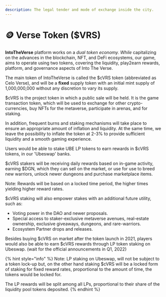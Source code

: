 ```yaml
---
description: The legal tender and mode of exchange inside the city.
---
```


# 🪙 Verse Token ($VRS)

**IntoTheVerse** platform works on a _dual token economy. While_ capitalizing on the advances in the blockchain, NFT, and DeFi ecosystems, our game, aims to operate using two tokens, covering the liquidity, play2earn rewards, platform, and governance aspects of Into The Verse.

The main token of IntoTheVerse is called the $cVRS token (abbreviated as Celo Verse), and will be a **fixed** supply token with an initial mint supply of 1,000,000,000 without any discretion to vary its supply.

$cVRS is the project token in which a public sale will be held. It is the game transaction token, which will be used to exchange for other crypto-currencies, buy NFTs for the metaverse, participate in arenas, and for staking.

In addition, frequent burns and staking mechanisms will take place to ensure an appropriate amount of inflation and liquidity. At the same time, we leave the possibility to inflate the token at 2-3% to provide sufficient liquidity and a smooth gaming experience.

Users would be able to stake UBE LP tokens to earn rewards in $cVRS tokens, in our 'Ubeswap' banks.&#x20;

$cVRS stakers will be receiving daily rewards based on in-game activity, earning $DGN, which they can sell on the market, or use for use to breed new warriors, unlock newer dungeons and purchase marketplace items.

Note: Rewards will be based on a locked time period, the higher times yielding  higher reward rates.

$cVRS staking will also empower stakes with an additional future utility, such as:

* Voting power in the DAO and newer proposals.
* Special access to staker-exclusive metaverse avenues, real-estate ownership, exclusive giveaways, dungeons, and rare-warriors.
* Ecosystem Partner drops and releases.

Besides buying $cVRS on market after the token launch in 2021, players would also be able to earn $cVRS rewards through LP token staking on Ubeswap. (wait for the official announcements in Q1, 2022)

{% hint style="info" %}
Note: LP staking on Ubeswap, will not be subject to a token lock-up but, on the other hand staking $cVRS will be a locked form of staking for fixed reward rates, proportional to the amount of time, the tokens would be locked for.&#x20;

The LP rewards will be split among all LPs, proportional to their share of the liquidity pool tokens deposited.
{% endhint %}

